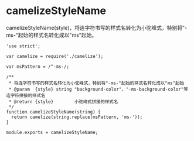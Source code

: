 # camelizeStyleName

camelizeStyleName(style)，将连字符书写的样式名转化为小驼峰式，特别将"-ms-"起始的样式名转化成以"ms"起始。

    'use strict';

    var camelize = require('./camelize');

    var msPattern = /^-ms-/;

    /**
     * 将连字符书写的样式名转化为小驼峰式，特别将"-ms-"起始的样式名转化成以"ms"起始
     * @param  {style} string "background-color"、"-ms-background-color"等连字符拼接的样式名
     * @return {style}        小驼峰式拼接的样式名
     */
    function camelizeStyleName(string) {
      return camelize(string.replace(msPattern, 'ms-'));
    }

    module.exports = camelizeStyleName;